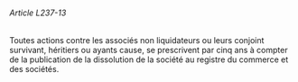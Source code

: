 ###### Article L237-13

Toutes actions contre les associés non liquidateurs ou leurs conjoint survivant, héritiers ou ayants cause, se prescrivent par cinq ans à compter de la publication de la dissolution de la société au registre du commerce et des sociétés.

